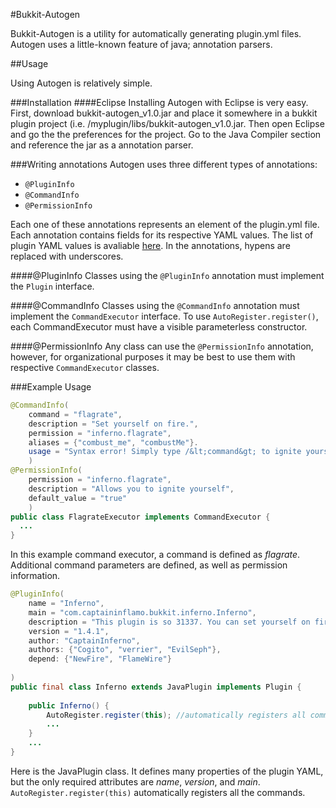 #Bukkit-Autogen

Bukkit-Autogen is a utility for automatically generating plugin.yml files. Autogen uses a little-known feature of java; annotation parsers.

##Usage

Using Autogen is relatively simple.

###Installation
####Eclipse
Installing Autogen with Eclipse is very easy. First, download bukkit-autogen_v1.0.jar and place it somewhere in a bukkit plugin project (i.e. /myplugin/libs/bukkit-autogen_v1.0.jar. Then open Eclipse and go the the preferences for the project. Go to the Java Compiler section and reference the jar as a annotation parser.

###Writing annotations
Autogen uses three different types of annotations:
* `@PluginInfo`
* `@CommandInfo`
* `@PermissionInfo`

Each one of these annotations represents an element of the plugin.yml file. Each annotation contains fields for its respective YAML values. The list of plugin YAML values is avaliable [here](http://wiki.bukkit.org/Plugin_YAML). In the annotations, hypens are replaced with underscores.

####@PluginInfo
Classes using the `@PluginInfo` annotation must implement the `Plugin` interface.

####@CommandInfo
Classes using the `@CommandInfo` annotation must implement the `CommandExecutor` interface. To use `AutoRegister.register()`, each CommandExecutor must have a visible parameterless constructor.

####@PermissionInfo
Any class can use the `@PermissionInfo` annotation, however, for organizational purposes it may be best to use them with respective `CommandExecutor` classes.

###Example Usage
```java
@CommandInfo(
	command = "flagrate",
	description = "Set yourself on fire.",
	permission = "inferno.flagrate",
	aliases = {"combust_me", "combustMe"}.
	usage = "Syntax error! Simply type /&lt;command&gt; to ignite yourself"
	)
@PermissionInfo(
	permission = "inferno.flagrate",
	description = "Allows you to ignite yourself",
	default_value = "true"
	)
public class FlagrateExecutor implements CommandExecutor {
  ...
}
```
In this example command executor, a command is defined as _flagrate_. Additional command parameters are defined, as well as permission information.
```java
@PluginInfo(
	name = "Inferno",
	main = "com.captaininflamo.bukkit.inferno.Inferno",
	description = "This plugin is so 31337. You can set yourself on fire",
	version = "1.4.1",
	author: "CaptainInferno",
	authors: {"Cogito", "verrier", "EvilSeph"},
	depend: {"NewFire", "FlameWire"}
	
)
public final class Inferno extends JavaPlugin implements Plugin {
	
	public Inferno() {
		AutoRegister.register(this); //automatically registers all commands
		...
	}
	...
}
```
Here is the JavaPlugin class. It defines many properties of the plugin YAML, but the only required attributes are _name_, _version_, and _main_. `AutoRegister.register(this)` automatically registers all the commands.

